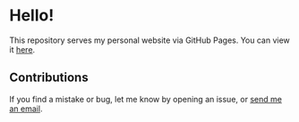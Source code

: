# Hello!

This repository serves my personal website via GitHub Pages. You can view it [here](https://markiewiczjulian.github.io/).

## Contributions

If you find a mistake or bug, let me know by opening an issue, or [send me an email](mailto:markiewicz.julian@gmail.com).
